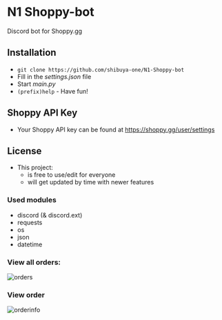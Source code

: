 # N1 Shoppy-bot
Discord bot for Shoppy.gg

## Installation
- `git clone https://github.com/shibuya-one/N1-Shoppy-bot`
- Fill in the *settings.json* file
- Start *main.py*
- `(prefix)help` - Have fun!

## Shoppy API Key
- Your Shoppy API key can be found at https://shoppy.gg/user/settings

## License
- This project:
  - is free to use/edit for everyone
  - will get updated by time with newer features

### Used modules
- discord (& discord.ext)
- requests
- os
- json
- datetime

### View all orders:
![orders](https://i.imgur.com/uNulnKv.png) 
### View order
![orderinfo](https://i.imgur.com/39CKDTx.png)
